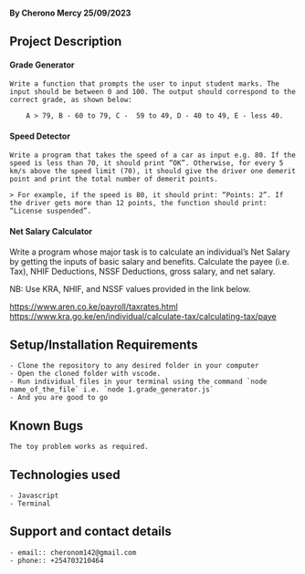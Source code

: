 #### **By Cherono Mercy 25/09/2023**
## Project Description
#### Grade Generator
    Write a function that prompts the user to input student marks. The 
    input should be between 0 and 100. The output should correspond to the 
    correct grade, as shown below: 

        A > 79, B - 60 to 79, C -  59 to 49, D - 40 to 49, E - less 40.
#### Speed Detector 
    Write a program that takes the speed of a car as input e.g. 80. If the speed is less than 70, it should print “OK”. Otherwise, for every 5 km/s above the speed limit (70), it should give the driver one demerit point and print the total number of demerit points.

    > For example, if the speed is 80, it should print: “Points: 2”. If the driver gets more than 12 points, the function should print: “License suspended”.

#### Net Salary Calculator 
Write a program whose major task is to calculate an individual’s Net Salary by getting the inputs of basic salary and benefits. Calculate the payee (i.e. Tax), NHIF Deductions, NSSF Deductions, gross salary, and net salary. 

NB: Use KRA, NHIF, and NSSF values provided in the link below.

https://www.aren.co.ke/payroll/taxrates.html
https://www.kra.go.ke/en/individual/calculate-tax/calculating-tax/paye


## Setup/Installation Requirements
    - Clone the repository to any desired folder in your computer
    - Open the cloned folder with vscode.
    - Run individual files in your terminal using the command `node name_of_the_file` i.e. `node 1.grade_generator.js`
    - And you are good to go
   

## Known Bugs
    The toy problem works as required.

## Technologies used
    - Javascript
    - Terminal

## Support and contact details
    - email:: cheronom142@gmail.com
    - phone:: +254703210464

